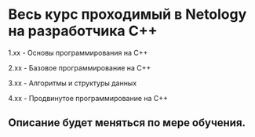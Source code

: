 # Весь курс проходимый в Netology на разработчика C++

1.xx - Основы программирования на C++

2.xx - Базовое программирование на C++

3.xx - Алгоритмы и структуры данных

4.xx - Продвинутое программирование на C++

## Описание будет меняться по мере обучения.
